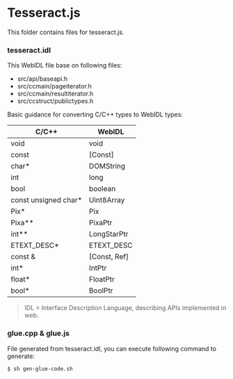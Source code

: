 Tesseract.js
============

This folder contains files for tesseract.js.

### tesseract.idl

This WebIDL file base on following files:

- src/api/baseapi.h
- src/ccmain/pageiterator.h
- src/ccmain/resultiterator.h
- src/ccstruct/publictypes.h

Basic guidance for converting C/C++ types to WebIDL types:

| C/C++ | WebIDL |
| ----- | ------ |
| void | void |
| const | [Const] |
| char\* | DOMString |
| int | long |
| bool | boolean |
| const unsigned char\* | Uint8Array |
| Pix\* | Pix |
| Pixa\*\* | PixaPtr |
| int\*\* | LongStarPtr |
| ETEXT\_DESC\* | ETEXT\_DESC |
| const & | [Const, Ref] |
| int\* | IntPtr |
| float\* | FloatPtr |
| bool\* | BoolPtr |

> IDL = Interface Description Language, describing APIs implemented in web.

### glue.cpp & glue.js

File generated from tesseract.idl, you can execute following command to generate:

```sh
$ sh gen-glue-code.sh
```
